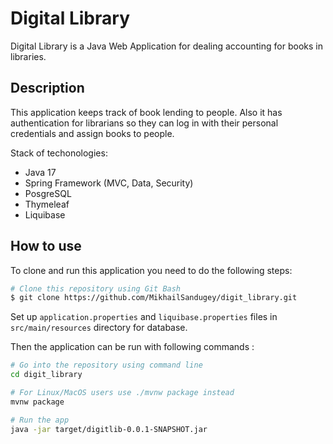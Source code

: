 # Digital Library

Digital Library is a Java Web Application for dealing accounting for books in libraries.

## Description

This application keeps track of book lending to people. Also it has authentication for librarians so they can log in with their personal credentials and assign books to people. 

Stack of techonologies:
- Java 17
- Spring Framework (MVC, Data, Security) 
- PosgreSQL
- Thymeleaf
- Liquibase

## How to use

To clone and run this application you need to do the following steps:

```bash
# Clone this repository using Git Bash
$ git clone https://github.com/MikhailSandugey/digit_library.git
```

Set up `application.properties` and `liquibase.properties` files in `src/main/resources` directory for database.

Then the application can be run with following commands :

```bash
# Go into the repository using command line
cd digit_library

# For Linux/MacOS users use ./mvnw package instead
mvnw package 

# Run the app
java -jar target/digitlib-0.0.1-SNAPSHOT.jar
```
